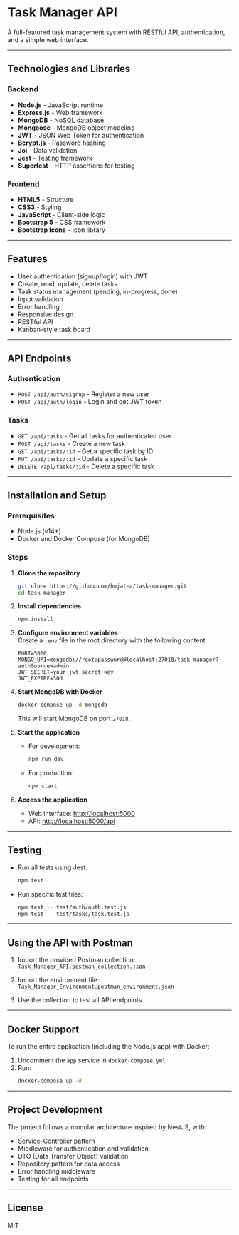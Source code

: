 # Task Manager API

A full-featured task management system with RESTful API, authentication, and a simple web interface.

---

## Technologies and Libraries

### Backend

- **Node.js** - JavaScript runtime  
- **Express.js** - Web framework  
- **MongoDB** - NoSQL database  
- **Mongoose** - MongoDB object modeling  
- **JWT** - JSON Web Token for authentication  
- **Bcrypt.js** - Password hashing  
- **Joi** - Data validation  
- **Jest** - Testing framework  
- **Supertest** - HTTP assertions for testing  

### Frontend

- **HTML5** - Structure  
- **CSS3** - Styling  
- **JavaScript** - Client-side logic  
- **Bootstrap 5** - CSS framework  
- **Bootstrap Icons** - Icon library  

---

## Features

- User authentication (signup/login) with JWT  
- Create, read, update, delete tasks  
- Task status management (pending, in-progress, done)  
- Input validation  
- Error handling  
- Responsive design  
- RESTful API  
- Kanban-style task board  

---

## API Endpoints

### Authentication

- `POST /api/auth/signup` - Register a new user  
- `POST /api/auth/login` - Login and get JWT token  

### Tasks

- `GET /api/tasks` - Get all tasks for authenticated user  
- `POST /api/tasks` - Create a new task  
- `GET /api/tasks/:id` - Get a specific task by ID  
- `PUT /api/tasks/:id` - Update a specific task  
- `DELETE /api/tasks/:id` - Delete a specific task  

---

## Installation and Setup

### Prerequisites

- Node.js (v14+)
- Docker and Docker Compose (for MongoDB)

### Steps

1. **Clone the repository**
   ```bash
   git clone https://github.com/hojat-a/task-manager.git
   cd task-manager
   ```

2. **Install dependencies**
   ```bash
   npm install
   ```

3. **Configure environment variables**  
   Create a `.env` file in the root directory with the following content:
   ```env
   PORT=5000
   MONGO_URI=mongodb://root:password@localhost:27018/task-manager?authSource=admin
   JWT_SECRET=your_jwt_secret_key
   JWT_EXPIRE=30d
   ```

4. **Start MongoDB with Docker**
   ```bash
   docker-compose up -d mongodb
   ```
   This will start MongoDB on port `27018`.

5. **Start the application**

   - For development:
     ```bash
     npm run dev
     ```

   - For production:
     ```bash
     npm start
     ```

6. **Access the application**

   - Web interface: [http://localhost:5000](http://localhost:5000)
   - API: [http://localhost:5000/api](http://localhost:5000/api)

---

## Testing

- Run all tests using Jest:
  ```bash
  npm test
  ```

- Run specific test files:
  ```bash
  npm test -- test/auth/auth.test.js
  npm test -- test/tasks/task.test.js
  ```

---

## Using the API with Postman

1. Import the provided Postman collection:  
   `Task_Manager_API.postman_collection.json`

2. Import the environment file:  
   `Task_Manager_Environment.postman_environment.json`

3. Use the collection to test all API endpoints.

---

## Docker Support

To run the entire application (including the Node.js app) with Docker:

1. Uncomment the `app` service in `docker-compose.yml`
2. Run:
   ```bash
   docker-compose up -d
   ```

---

## Project Development

The project follows a modular architecture inspired by NestJS, with:

- Service-Controller pattern  
- Middleware for authentication and validation  
- DTO (Data Transfer Object) validation  
- Repository pattern for data access  
- Error handling middleware  
- Testing for all endpoints  

---

## License

MIT
